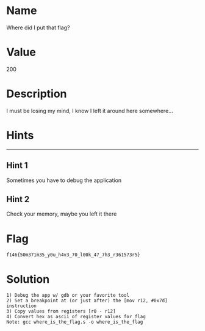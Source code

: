 # Name
Where did I put that flag?

# Value
200 

# Description
I must be losing my mind, I know I left it around here somewhere...

# Hints
-----------------------------------------------------------------

## Hint 1
Sometimes you have to debug the application

## Hint 2
Check your memory, maybe you left it there

# Flag
`f146{50m371m35_y0u_h4v3_70_l00k_47_7h3_r361573r5}`

# Solution

```
1) Debug the app w/ gdb or your favorite tool
2) Set a breakpoint at (or just after) the [mov r12, #0x7d] instruction 
3) Copy values from registers [r0 - r12] 
4) Convert hex as ascii of register values for flag 
Note: gcc where_is_the_flag.s -o where_is_the_flag
```
